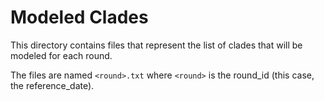 # Modeled Clades

This directory contains files that represent the list of clades that will be modeled for each round.

The files are named `<round>.txt` where `<round>` is the round_id (this case, the reference_date).